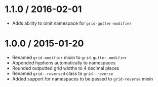 1.1.0 / 2016-02-01
==================

  * Adds ability to omit namespace for `grid-gutter-modifier`

1.0.0 / 2015-01-20
==================

  * Renamed `grid-modifier` mixin to `grid-gutter-modifier`
  * Appended hyphens automatically to namespaces
  * Rounded outputted grid widths to 4 decimal places
  * Renamed `grid--reversed` class to `grid--reverse`
  * Added support for namespaces to be passed to `grid-reverse` mixin
